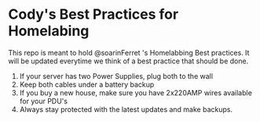 # Cody's Best Practices for Homelabing
This repo is meant to hold @soarinFerret 's Homelabbing Best practices. It will be updated everytime we think of a best practice that should be done. 

1. If your server has two Power Supplies, plug both to the wall
2. Keep both cables under a battery backup 
3. If you buy a new house, make sure you have 2x220AMP wires available for your PDU's
4. Always stay protected with the latest updates and make backups.
